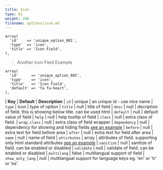 ```yaml
---
title: Icon
type: h2
weight: 208
filename: options/icon.md
---
```


```php?start_line=1
array(
  'id'    => 'unique_option_801',
  'type'  => 'icon',
  'title' => 'Icon Field',
),
```

> Another Icon Field Example

```php?start_line=1
array(
  'id'      => 'unique_option_802',
  'type'    => 'icon',
  'title'   => 'Icon Field',
  'default' => 'fa fa-heart',
),
```

| **Key**          | **Default** | **Description**
| `id`             | unique      | an unique id - use nice name
| `type`           | icon        | type of option
| `title`          | null        | title of field
| `desc`           | null        | decription of field. this is showing below title. can be used html
| `default`        | null        | default value of field
| `help`           | null        | help tooltip of field
| `class`          | null        | extra class of field.
| `wrap_class`     | null        | extra class of field wrapper
| `dependency`     | null        | dependency for showing and hiding fields [see an example](#how-to-use-dependency)
| `before`         | null        | extra text for field before area
| `after`          | null        | extra text for field after area
| `name`           | null        | name of field
| `attirbutes`     | array       | attributes of field. supporting only html standard attributes [see an example](#how-to-use-attributes)
| `sanitize`       | null        | sanitize of field. can be enabled or disabled
| `validate`       | null        | validate of field. can be enabled or disabled
| `multilang`      | false       | multilangual support of field
| `show_only_lang` | null        | multilangual support for language keys eg. 'en' or 'tr' or 'es'
